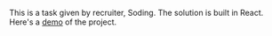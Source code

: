 This is a task given by recruiter, Soding.
The solution is built in React.
Here's a [demo](http://rainy-position.surge.sh/) of the project.